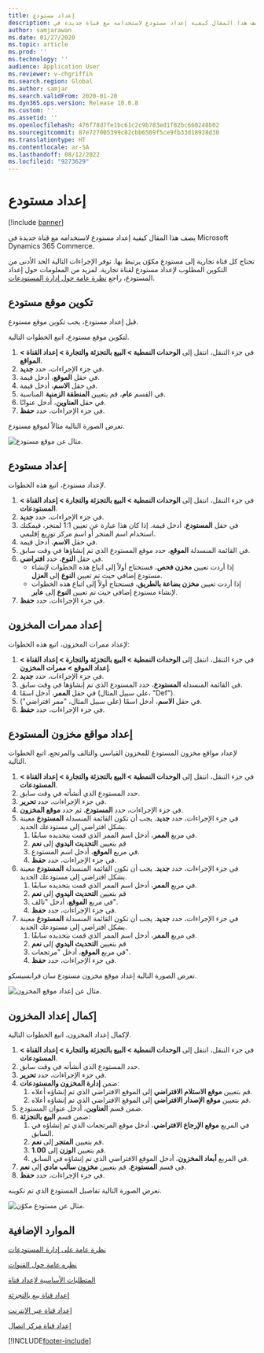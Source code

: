 ```yaml
---
title: إعداد مستودع
description: يصف هذا المقال كيفية إعداد مستودع لاستخدامه مع قناة جديدة في Microsoft Dynamics 365 Commerce.
author: samjarawan
ms.date: 01/27/2020
ms.topic: article
ms.prod: ''
ms.technology: ''
audience: Application User
ms.reviewer: v-chgriffin
ms.search.region: Global
ms.author: samjar
ms.search.validFrom: 2020-01-20
ms.dyn365.ops.version: Release 10.0.8
ms.custom: ''
ms.assetid: ''
ms.openlocfilehash: 476f78d7fe1bc61c2c9b783ed1f82bc660248b02
ms.sourcegitcommit: 87e727005399c82cbb6509f5ce9fb33d18928d30
ms.translationtype: HT
ms.contentlocale: ar-SA
ms.lasthandoff: 08/12/2022
ms.locfileid: "9273629"
---
```

# <a name="warehouse-set-up"></a>إعداد مستودع

[!include [banner](includes/banner.md)]

يصف هذا المقال كيفية إعداد مستودع لاستخدامه مع قناة جديدة في Microsoft Dynamics 365 Commerce.

تحتاج كل قناة تجارية إلى مستودع مكوّن يرتبط بها. توفر الإجراءات التالية الحد الأدنى من التكوين المطلوب لإعداد مستودع لقناة تجارية. لمزيد من المعلومات حول إعداد المستودع، راجع [نظرة عامة حول إدارة المستودعات](../supply-chain/warehousing/warehouse-management-overview.md?toc=/dynamics365/commerce/toc.json).

## <a name="configure-a-warehouse-site"></a>تكوين موقع مستودع

قبل إعداد مستودع، يجب تكوين موقع مستودع.

لتكوين موقع مستودع، اتبع الخطوات التالية.

1. في جزء التنقل، انتقل إلى **الوحدات النمطية \> البيع بالتجزئة والتجارة \> إعداد القناة \> المواقع**.
1. في جزء الإجراءات، حدد **جديد**.
1. في حقل **الموقع**، أدخل قيمة.
1. في حقل **الاسم**، أدخل قيمة.
1. في القسم **عام**، قم بتعيين **المنطقة الزمنية** المناسبة.
1. في حقل **العناوين**، أدخل عنوانًا.
1. في جزء الإجراءات، حدد **حفظ**.

تعرض الصورة التالية مثالاً لموقع مستودع.

![مثال عن موقع مستودع.](media/warehouse-site.png)

## <a name="set-up-a-warehouse"></a>إعداد مستودع

لإعداد مستودع، اتبع هذه الخطوات.

1. في جزء التنقل، انتقل إلى **الوحدات النمطية \> البيع بالتجزئة والتجارة \> إعداد القناة \> المستودعات**.
1. في جزء الإجراءات، حدد **جديد**.
1. في حقل **المستودع**، أدخل قيمة.  إذا كان هذا عبارة عن تعيين 1:1 لمتجر، فيمكنك استخدام اسم المتجر أو اسم مركز توزيع إقليمي.
1. في حقل **الاسم**، أدخل قيمة.
1. في القائمة المنسدلة **الموقع**، حدد موقع المستودع الذي تم إنشاؤها في وقت سابق.
1. في حقل **النوع**، حدد **افتراضي**.
    - إذا أردت تعيين **مخزن فحص‬**، فستحتاج أولاً إلى اتباع هذه الخطوات لإنشاء مستودع إضافي حيث تم تعيين **النوع** إلى **العزل**.
    - إذا أردت تعيين **مخزن بضاعة بالطريق‬‬**، فستحتاج أولاً إلى اتباع هذه الخطوات لإنشاء مستودع إضافي حيث تم تعيين **النوع** إلى **عابر‬**.
1. في جزء الإجراءات، حدد **حفظ**.

## <a name="set-up-inventory-aisles"></a>إعداد ممرات المخزون

لإعداد ممرات المخزون، اتبع هذه الخطوات:

1. في جزء التنقل، انتقل إلى **الوحدات النمطية \> البيع بالتجزئة والتجارة \> إعداد القناة \> إعداد الموقع \> ممرات المخزون**.
1. في جزء الإجراءات، حدد **جديد**.
1. في القائمة المنسدلة **المستودع**، حدد المستودع الذي تم إنشاؤها في وقت سابق.
1. في حقل **الممر**، أدخل اسمًا (على سبيل المثال، "Def").
1. في حقل **الاسم**، أدخل اسمًا (على سبيل المثال، "ممر افتراضي").
1. في جزء الإجراءات، حدد **حفظ**.

## <a name="set-up-warehouse-inventory-locations"></a>إعداد مواقع مخزون المستودع

لإعداد مواقع مخزون المستودع للمخزون القياسي والتالف والمرتجع، اتبع الخطوات التالية.

1. في جزء التنقل، انتقل إلى **الوحدات النمطية \> البيع بالتجزئة والتجارة \> إعداد القناة \> المستودعات**.
1. حدد المستودع الذي أنشأته في وقت سابق.
1. في جزء الإجراءات، حدد **تحرير**.
1. في جزء الإجراءات، حدد **المستودع**، ثم حدد **موقع المخزون**.
1. في جزء الإجراءات، حدد **جديد**. يجب أن تكون القائمة المنسدلة **المستودع** معينة بشكل افتراضي إلى مستودعك الجديد.
    1. في مربع **الممر**، أدخل اسم الممر الذي قمت بتحديده سابقًا. 
    1. قم بتعيين **التحديث اليدوي** إلى **نعم**
    1. في مربع **الموقع**، أدخل اسم المستودع.
    1. في جزء الإجراءات، حدد **حفظ**.
 1. في جزء الإجراءات، حدد **جديد**.  يجب أن تكون القائمة المنسدلة **المستودع** معينة بشكل افتراضي إلى مستودعك الجديد.
    1. في مربع **الممر**، أدخل اسم الممر الذي قمت بتحديده سابقًا.  
    1. قم بتعيين **التحديث اليدوي** إلى **نعم**
    1. في مربع **الموقع**، أدخل "تالف".
    1. في جزء الإجراءات، حدد **حفظ**.
 1. في جزء الإجراءات، حدد **جديد**.  يجب أن تكون القائمة المنسدلة **المستودع** معينة بشكل افتراضي إلى مستودعك الجديد.
    1. في مربع **الممر**، أدخل اسم الممر الذي قمت بتحديده سابقًا. 
    1. قم بتعيين **التحديث اليدوي** إلى **نعم**
    1. في مربع **الموقع**، أدخل "مرتجعات".
    1. في جزء الإجراءات، حدد **حفظ**.
    
تعرض الصورة التالية إعداد موقع مخزون مستودع سان فرانسيسكو.

![مثال عن إعداد موقع المخزون.](media/warehouse-inventory-locations.png)
    
## <a name="complete-warehouse-setup"></a>إكمال إعداد المخزون

لإكمال إعداد المخزون، اتبع الخطوات التالية.

1. في جزء التنقل، انتقل إلى **الوحدات النمطية \> البيع بالتجزئة والتجارة \> إعداد القناة \> المستودعات**.
1. حدد المستودع الذي أنشأته في وقت سابق.
1. في جزء الإجراءات، حدد **تحرير**.
1. ضمن **إدارة المخزون والمستودعات**:
    1. قم بتعيين **موقع الاستلام الافتراضي** إلى الموقع الافتراضي الذي تم إنشاؤه أعلاه.
    1. قم بتعيين **موقع الإصدار الافتراضي** إلى الموقع الافتراضي الذي تم إنشاؤه أعلاه.
1. ضمن قسم **العناوين**، أدخل عنوان المستودع.
1. ضمن قسم **البيع بالتجزئة**: 
    1. في المربع **موقع الإرجاع الافتراضي**، أدخل موقع المرتجعات الذي تم إنشاؤه في السابق.
    1. قم بتعيين **المتجر** إلى **نعم**.
    1. قم بتعيين **الوزن** إلى **1.00**. 
    1. في المربع **أبعاد المخزون**، أدخل الموقع الافتراضي الذي تم إنشاؤه في السابق.
1. في قسم **المستودع**، قم بتعيين **مخزون سالب مادي‬** إلى **نعم**.
1. في جزء الإجراءات، حدد **حفظ**.

تعرض الصورة التالية تفاصيل المستودع الذي تم تكوينه.

![مثال عن مستودع مكوّن.](media/warehouse-sample.png)

## <a name="additional-resources"></a>الموارد الإضافية

[نظرة عامة على إدارة المستودعات](../supply-chain/warehousing/warehouse-management-overview.md?toc=/dynamics365/commerce/toc.json)

[نظره عامة حول القنوات](channels-overview.md)

[المتطلبات الأساسية‬ لإعداد قناة](channels-prerequisites.md)

[إعداد قناة بيع بالتجزئة](channel-setup-retail.md)
    
[إعداد قناة عبر الإنترنت](channel-setup-online.md)

[إعداد قناة مركز اتصال](channel-setup-callcenter.md)







[!INCLUDE[footer-include](../includes/footer-banner.md)]
